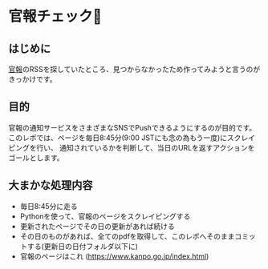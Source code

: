 # 官報チェック🤖

## はじめに
[官報](https://www.kanpo.go.jp/index.html)のRSSを探していたところ、見つからなかったため作ってみようと言うのがきっかけです。

## 目的
官報の通知サービスをさまざまなSNSでPushできるようにするのが目的です。
このレポでは、ページを毎日8:45分(9:00 JSTにも念の為もう一度)にスクレイピングを行い、
通知されているかを判断して、当日のURLを返すアクションをゴールとします。

## 大まかな処理内容
- 毎日8:45分に走る
- Pythonを使って、官報のページをスクレイピングする
- 更新されたページでその日の更新があれば続ける
- その日のものがあれば、全てのpdfを取得して、このレポへそのままコミットする(更新日の日付フォルダ以下に)
- 官報のページはこれ (https://www.kanpo.go.jp/index.html)